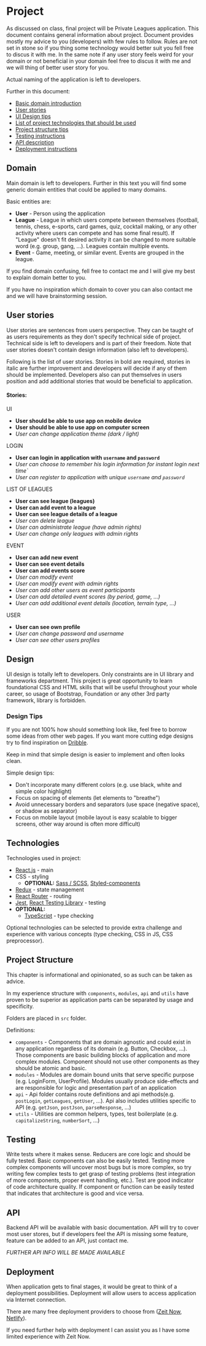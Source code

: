 # Project

As discussed on class, final project will be Private Leagues application.
This document contains general information about project. Document provides mostly my advice to you (developers) with few rules to follow. Rules are not set in stone so if you thing some technology would better suit you fell free to discus it with me. In the same note if any user story feels weird for your domain or not beneficial in your domain feel free to discus it with me and we will thing of better user story for you.

Actual naming of the application is left to developers.

Further in this document:

- [Basic domain introduction](#domain)
- [User stories](#user-stories)
- [UI Design tips](#design-tips)
- [List of project technologies that should be used](#technologies)
- [Project structure tips](#project-structure)
- [Testing instructions](#testing)
- [API description](#api)
- [Deployment instructions](#deployment)

## Domain

Main domain is left to developers. Further in this text you will find some generic domain entities that could be applied to many domains.

Basic entities are:

- **User** - Person using the application
- **League** - League in which users compete between themselves (football, tennis, chess, e-sports, card games, quiz, cocktail making, or any other activity where users can compete and has some final result). If "League" doesn't fit desired activity it can be changed to more suitable word (e.g. group, gang, ...).
  Leagues contain multiple events.
- **Event** - Game, meeting, or similar event. Events are grouped in the league.

If you find domain confusing, fell free to contact me and I will give my best to explain domain better to you.

If you have no inspiration which domain to cover you can also contact me and we will have brainstorming session.

## User stories

User stories are sentences from users perspective. They can be taught of as users requirements as they don't specify technical side of project. Technical side is left to developers and is part of their freedom. Note that user stories doesn't contain design information (also left to developers).

Following is the list of user stories. Stories in bold are required, stories in italic are further improvement and developers will decide if any of them should be implemented. Developers also can put themselves in users position and add additional stories that would be beneficial to application.

#### Stories:

UI

- **User should be able to use app on mobile device**
- **User should be able to use app on computer screen**
- _User can change application theme (dark / light)_

LOGIN

- **User can login in application with `username` and `password`**
- _User can choose to remember his login information for instant login next time`_
- _User can register to application with unique `username` and `password`_

LIST OF LEAGUES

- **User can see league (leagues)**
- **User can add event to a league**
- **User can see league details of a league**
- _User can delete league_
- _User can administrate league (have admin rights)_
- _User can change only leagues with admin rights_

EVENT

- **User can add new event**
- **User can see event details**
- **User can add events score**
- _User can modify event_
- _User can modify event with admin rights_
- _User can add other users as event participants_
- _User can add detailed event scores (by period, game, ...)_
- _User can add additional event details (location, terrain type, ...)_

USER

- **User can see own profile**
- _User can change password and username_
- _User can see other users profiles_

## Design

UI design is totally left to developers. Only constraints are in UI library and frameworks department. This project is great opportunity to learn foundational CSS and HTML skills that will be useful throughout your whole career, so usage of Bootstrap, Foundation or any other 3rd party framework, library is forbidden.

### Design Tips

If you are not 100% how should something look like, feel free to borrow some ideas from other web pages. If you want more cutting edge designs try to find inspiration on [Dribble](https://dribbble.com/).

Keep in mind that simple design is easier to implement and often looks clean.

Simple design tips:

- Don't incorporate many different colors (e.g. use black, white and simple color highlight)
- Focus on spacing of elements (let elements to "breathe")
- Avoid unnecessary borders and separators (use space (negative space), or shadow as separator)
- Focus on mobile layout (mobile layout is easy scalable to bigger screens, other way around is often more difficult)

## Technologies

Technologies used in project:

- [React.js](https://reactjs.org/) - main
- CSS - styling
  - **OPTIONAL:** [Sass / SCSS](https://sass-lang.com/), [Styled-components](https://styled-components.com/)
- [Redux](https://redux.js.org/) - state management
- [React Router](https://reacttraining.com/react-router/web/guides/quick-start) - routing
- [Jest](https://jestjs.io/), [React Testing Library](https://testing-library.com/docs/react-testing-library/intro) - testing
- **OPTIONAL:**
  - [TypeScript](https://www.typescriptlang.org/) - type checking

Optional technologies can be selected to provide extra challenge and experience with various concepts (type checking, CSS in JS, CSS preprocessor).

## Project Structure

This chapter is informational and opinionated, so as such can be taken as advice.

In my experience structure with `components`, `modules`, `api` and `utils` have proven to be superior as application parts can be separated by usage and specificity.

Folders are placed in `src` folder.

Definitions:

- `components` - Components that are domain agnostic and could exist in any application regardless of its domain (e.g. Button, Checkbox, ...). Those components are basic building blocks of application and more complex modules. Component should not use other components as they should be atomic and basic.
- `modules` - Modules are domain bound units that serve specific purpose (e.g. LoginForm, UserProfile). Modules usually produce side-effects and are responsible for logic and presentation part of an application
- `api` - Api folder contains route definitions and api methods(e.g. `postLogin`, `getLeagues`, `getUser`, ...). Api also includes utilities specific to API (e.g. `getJson`, `postJson`, `parseResponse`, ...)
- `utils` - Utilities are common helpers, types, test boilerplate (e.g. `capitalizeString`, `numberSort`, ...)

## Testing

Write tests where it makes sense. Reducers are core logic and should be fully tested. Basic components can also be easily tested. Testing more complex components will uncover most bugs but is more complex, so try writing few complex tests to get grasp of testing problems (test integration of more components, proper event handling, etc.). Test are good indicator of code architecture quality. If component or function can be easily tested that indicates that architecture is good and vice versa.

## API

Backend API will be available with basic documentation. API will try to cover most user stores, but if developers feel the API is missing some feature, feature can be added to an API, just contact me.

_FURTHER API INFO WILL BE MADE AVAILABLE_

## Deployment

When application gets to final stages, it would be great to think of a deployment possibilities. Deployment will allow users to access application via Internet connection.

There are many free deployment providers to choose from ([Zeit Now](https://zeit.co), [Netlify](https://www.netlify.com/)).

If you need further help with deployment I can assist you as I have some limited experience with Zeit Now.

